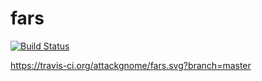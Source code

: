 # fars

[![Build Status](https://travis-ci.org/attackgnome/fars.svg?branch=master)](https://travis-ci.org/attackgnome/fars)

https://travis-ci.org/attackgnome/fars.svg?branch=master
